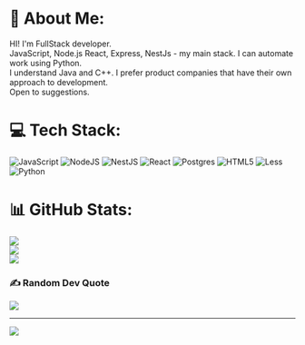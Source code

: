 # 💫 About Me:
HI! I'm FullStack developer. <br>JavaScript, Node.js React, Express, NestJs - my main stack. I can automate work using Python. <br>I understand Java and C++. I prefer product companies that have their own approach to development.<br>Open to suggestions.


# 💻 Tech Stack:
![JavaScript](https://img.shields.io/badge/javascript-%23323330.svg?style=for-the-badge&logo=javascript&logoColor=%23F7DF1E) ![NodeJS](https://img.shields.io/badge/node.js-6DA55F?style=for-the-badge&logo=node.js&logoColor=white) ![NestJS](https://img.shields.io/badge/nestjs-%23E0234E.svg?style=for-the-badge&logo=nestjs&logoColor=white) ![React](https://img.shields.io/badge/react-%2320232a.svg?style=for-the-badge&logo=react&logoColor=%2361DAFB) ![Postgres](https://img.shields.io/badge/postgres-%23316192.svg?style=for-the-badge&logo=postgresql&logoColor=white) ![HTML5](https://img.shields.io/badge/html5-%23E34F26.svg?style=for-the-badge&logo=html5&logoColor=white) ![Less](https://img.shields.io/badge/less-2B4C80?style=for-the-badge&logo=less&logoColor=white) ![Python](https://img.shields.io/badge/python-3670A0?style=for-the-badge&logo=python&logoColor=ffdd54)
# 📊 GitHub Stats:
![](https://github-readme-stats.vercel.app/api?username=mrFalador&theme=merko&hide_border=false&include_all_commits=false&count_private=false)<br/>
![](https://github-readme-streak-stats.herokuapp.com/?user=mrFalador&theme=merko&hide_border=false)<br/>
![](https://github-readme-stats.vercel.app/api/top-langs/?username=mrFalador&theme=merko&hide_border=false&include_all_commits=false&count_private=false&layout=compact)

### ✍️ Random Dev Quote
![](https://quotes-github-readme.vercel.app/api?type=horizontal&theme=merko)

---
[![](https://visitcount.itsvg.in/api?id=mrFalador&icon=0&color=3)](https://visitcount.itsvg.in)

<!-- Proudly created with GPRM ( https://gprm.itsvg.in ) -->
